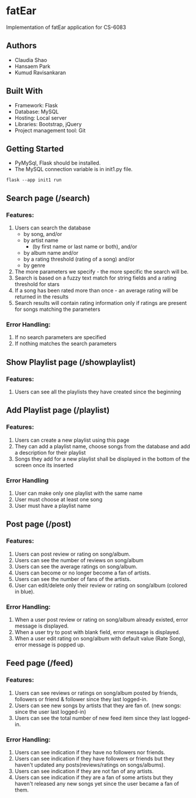 # fatEar

Implementation of fatEar application for CS-6083

## Authors
- Claudia Shao
- Hansaem Park
- Kumud Ravisankaran 

## Built With

- Framework: Flask
- Database: MySQL
- Hosting: Local server
- Libraries: Bootstrap, jQuery
- Project management tool: Git

## Getting Started

- PyMySql, Flask should be installed.
- The MySQL connection variable is in init1.py file.

```commandline
flask --app init1 run
```

## Search page (/search)

### Features:

1. Users can search the database
    - by song,
      and/or
    - by artist name
        - (by first name or last name or both),
          and/or
    - by album name
      and/or
    - by a rating threshold (rating of a song)
      and/or
    - by genre
2. The more parameters we specify - the more specific the search will be.
3. Search is based on a fuzzy text match for string fields and a rating threshold for stars
4. If a song has been rated more than once - an average rating will be returned in the results
5. Search results will contain rating information only if ratings are present for songs matching the parameters

### Error Handling:

1. If no search parameters are specified
2. If nothing matches the search parameters

## Show Playlist page (/showplaylist)

### Features:

1. Users can see all the playlists they have created since the beginning

## Add Playlist page (/playlist)

### Features:

1. Users can create a new playlist using this page
2. They can add a playlist name, choose songs from the database and add a description for their playlist
3. Songs they add for a new playlist shall be displayed in the bottom of the screen once its inserted

### Error Handling

1. User can make only one playlist with the same name
2. User must choose at least one song
3. User must have a playlist name

## Post page (/post)

### Features:

1. Users can post review or rating on song/album.
2. Users can see the number of reviews on song/album
3. Users can see the average ratings on song/album.
4. Users can become or no longer become a fan of artists.
5. Users can see the number of fans of the artists.
6. User can edit/delete only their review or rating on song/album (colored in blue).

### Error Handling:

1. When a user post review or rating on song/album already existed, error message is displayed.
2. When a user try to post with blank field, error message is displayed.
3. When a user edit rating on song/album with default value (Rate Song), error message is popped up.

## Feed page (/feed)

### Features:

1. Users can see reviews or ratings on song/album posted by friends, followers or friend & follower since they last
   logged-in.
2. Users can see new songs by artists that they are fan of. (new songs: since the user last logged-in)
3. Users can see the total number of new feed item since they last logged-in.

### Error Handling:

1. Users can see indication if they have no followers nor friends.
2. Users can see indication if they have followers or friends but they haven't updated any posts(reviews/ratings on
   songs/albums).
3. Users can see indication if they are not fan of any artists.
4. Users can see indication if they are a fan of some artists but they haven't released any new songs yet since the user
   became a fan of them.
